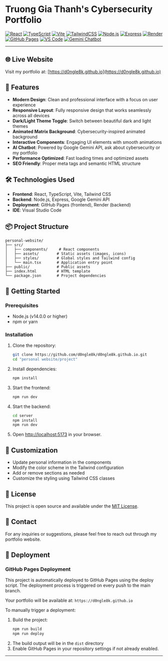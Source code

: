 # Truong Gia Thanh's Cybersecurity Portfolio

[![React](https://img.shields.io/badge/React-20232A?style=for-the-badge&logo=react&logoColor=61DAFB)](https://react.dev/) 
[![TypeScript](https://img.shields.io/badge/TypeScript-007ACC?style=for-the-badge&logo=typescript&logoColor=white)](https://www.typescriptlang.org/) 
[![Vite](https://img.shields.io/badge/Vite-646CFF?style=for-the-badge&logo=vite&logoColor=FFD62E)](https://vitejs.dev/) 
[![TailwindCSS](https://img.shields.io/badge/Tailwind_CSS-38B2AC?style=for-the-badge&logo=tailwind-css&logoColor=white)](https://tailwindcss.com/) 
[![Node.js](https://img.shields.io/badge/Node.js-339933?style=for-the-badge&logo=nodedotjs&logoColor=white)](https://nodejs.org/) 
[![Express](https://img.shields.io/badge/Express-000000?style=for-the-badge&logo=express&logoColor=white)](https://expressjs.com/) 
[![Render](https://img.shields.io/badge/Backend-Render-46E3B7?style=for-the-badge&logo=render&logoColor=white)](https://render.com/) 
[![GitHub Pages](https://img.shields.io/badge/Frontend-GitHub_Pages-222?style=for-the-badge&logo=githubpages&logoColor=white)](https://pages.github.com/) 
[![VS Code](https://img.shields.io/badge/IDE-VS_Code-007ACC?style=for-the-badge&logo=visualstudiocode&logoColor=white)](https://code.visualstudio.com/) 
[![Gemini Chatbot](https://img.shields.io/badge/AI-Gemini_Chatbot-00C896?style=for-the-badge&logo=google&logoColor=white)](https://ai.google.dev/)

---

## 🌐 Live Website
Visit my portfolio at: [https://d0ngle8k.github.io](https://d0ngle8k.github.io)

## 🚀 Features

- **Modern Design**: Clean and professional interface with a focus on user experience
- **Responsive Layout**: Fully responsive design that works seamlessly across all devices
- **Dark/Light Theme Toggle**: Switch between beautiful dark and light themes
- **Animated Matrix Background**: Cybersecurity-inspired animated background
- **Interactive Components**: Engaging UI elements with smooth animations
- **AI Chatbot**: Powered by Google Gemini API, ask about cybersecurity or my portfolio
- **Performance Optimized**: Fast loading times and optimized assets
- **SEO Friendly**: Proper meta tags and semantic HTML structure

## 🛠️ Technologies Used

- **Frontend**: React, TypeScript, Vite, Tailwind CSS
- **Backend**: Node.js, Express, Google Gemini API
- **Deployment**: GitHub Pages (frontend), Render (backend)
- **IDE**: Visual Studio Code

## 📦 Project Structure

```
personal-website/
├── src/
│   ├── components/     # React components
│   ├── assets/        # Static assets (images, icons)
│   ├── styles/        # Global styles and Tailwind config
│   └── main.tsx       # Application entry point
├── public/            # Public assets
├── index.html         # HTML template
└── package.json       # Project dependencies
```

## 🚀 Getting Started

### Prerequisites
- Node.js (v14.0.0 or higher)
- npm or yarn

### Installation

1. Clone the repository:
   ```bash
   git clone https://github.com/d0ngle8k/d0ngle8k.github.io.git
   cd "personal website/project"
   ```
2. Install dependencies:
   ```bash
   npm install
   ```
3. Start the frontend:
   ```bash
   npm run dev
   ```
4. Start the backend:
   ```bash
   cd server
   npm install
   npm run dev
   ```
5. Open [http://localhost:5173](http://localhost:5173) in your browser.

## 🎨 Customization
- Update personal information in the components
- Modify the color scheme in the Tailwind configuration
- Add or remove sections as needed
- Customize the styling using Tailwind CSS classes

## 📝 License
This project is open source and available under the [MIT License](LICENSE).

## 👤 Contact
For any inquiries or suggestions, please feel free to reach out through my portfolio website.

## 🚀 Deployment

### GitHub Pages Deployment
This project is automatically deployed to GitHub Pages using the deploy script. The deployment process is triggered on every push to the main branch.

Your portfolio will be available at: `https://d0ngle8k.github.io`

To manually trigger a deployment:
1. Build the project:
   ```bash
   npm run build
   npm run deploy
   ```
2. The build output will be in the `dist` directory
3. Enable GitHub Pages in your repository settings if not already enabled.

---

